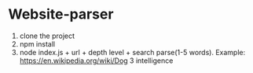 # Website-parser
1. clone the project
2. npm install
3. node index.js + url + depth level + search parse(1-5 words). Example: https://en.wikipedia.org/wiki/Dog 3 intelligence

